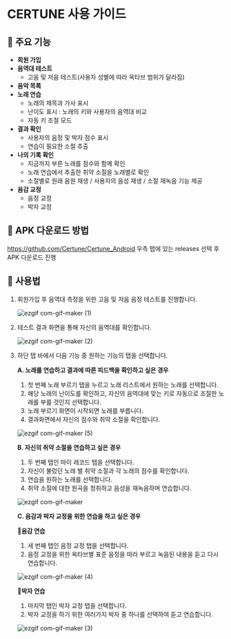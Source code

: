 
# CERTUNE 사용 가이드



## 🎵 주요 기능

- **회원 가입**
- **음역대 테스트** 
  - 고음 및 저음 테스트(사용자 성별에 따라 옥타브 범위가 달라짐)
- **음악 목록**
- **노래 연습**
  - 노래의 제목과 가사 표시
  - 난이도 표시 : 노래의 키와 사용자의 음역대 비교
  - 자동 키 조절 모드
- **결과 확인**
  - 사용자의 음정 및 박자 점수 표시
  - 연습이 필요한 소절 추출
- **나의 기록 확인**
  - 지금까지 부른 노래를 점수와 함께 확인
  - 노래 연습에서 추출한 취약 소절을 노래별로 확인
  - 소절별로 원래 음원 재생 / 사용자의 음성 재생 / 소절 재녹음 기능 제공
- **음감 교정**
  - 음정 교정
  - 박자 교정
  
## 📃 APK 다운로드 방법
https://github.com/Certune/Certune_Android 우측 탭에 있는 releases 선택 후 APK 다운로드 진행

## 🎵 사용법
1. 회원가입 후 음역대 측정을 위한 고음 및 저음 음정 테스트를 진행합니다.

    ![ezgif com-gif-maker (1)](https://user-images.githubusercontent.com/88500087/172956427-2d4dac35-ce09-42eb-bb4f-44c842fe4c93.gif)



2. 테스트 결과 화면을 통해 자신의 음역대를 확인합니다. 

    ![ezgif com-gif-maker (2)](https://user-images.githubusercontent.com/88500087/172956778-f9ae1c96-8d3f-42a0-9d09-958fae89914a.gif)


3. 하단 탭 바에서 다음 기능 중 원하는 기능의 탭을 선택합니다. 

   **A. 노래를 연습하고 결과에 따른 피드백을 확인하고 싶은 경우**

   1. 첫 번째 노래 부르기 탭을 누르고 노래 리스트에서 원하는 노래를 선택합니다. 
   2. 해당 노래의 난이도를 확인하고, 자신의 음역대에 맞는 키로 자동으로 조절한 노래를 부를 것인지 선택합니다. 
   3. 노래 부르기 화면이 시작되면 노래를 부릅니다. 
   4. 결과화면에서 자신의 점수와 취약 소절을 확인합니다. 
   
    ![ezgif com-gif-maker (5)](https://user-images.githubusercontent.com/88500087/173171302-45a666c0-d442-480b-8065-cfabf562b09e.gif)


   **B. 자신의 취약 소절을 연습하고 싶은 경우**

   1. 두 번째 탭인 마이 레코드 탭을 선택합니다. 
   2. 자신이 불렀던 노래 별 취약 소절과 각 노래의 점수를 확인합니다. 
   3. 연습을 원하는 노래를 선택합니다. 
   4. 취약 소절에 대한 원곡을 청취하고 음성을 재녹음하며 연습합니다. 
   
    ![ezgif com-gif-maker](https://user-images.githubusercontent.com/88500087/172954736-78ce7450-e860-4067-81e9-2c524d0b2295.gif)

   **C. 음감과 박자 교정을 위한 연습을 하고 싶은 경우**
   
      **🎼음감 연습**
      1. 세 번째 탭인 음정 교정 탭을 선택합니다. 
      2. 음정 교정을 위한 옥타브별 표준 음정을 따라 부르고 녹음된 내용을 듣고 다시 연습합니다. 
     
      ![ezgif com-gif-maker (4)](https://user-images.githubusercontent.com/88500087/173171301-13d993fa-823a-4963-9370-127335082749.gif)

		
      **🥁박자 연습**
      1. 마지막 탭인 박자 교정 탭을 선택합니다. 
      2. 박자 교정을 하기 위한 여러가지 박자 중 하나를 선택하여 듣고 연습합니다. 
     
      ![ezgif com-gif-maker (3)](https://user-images.githubusercontent.com/88500087/173171297-c11e59ed-b416-49a0-ac4e-f12457db3001.gif)
   
